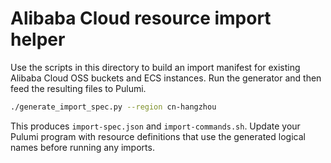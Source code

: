 # Alibaba Cloud resource import helper

Use the scripts in this directory to build an import manifest for existing
Alibaba Cloud OSS buckets and ECS instances. Run the generator and then feed
the resulting files to Pulumi.

```bash
./generate_import_spec.py --region cn-hangzhou
```

This produces `import-spec.json` and `import-commands.sh`. Update your Pulumi
program with resource definitions that use the generated logical names before
running any imports.
